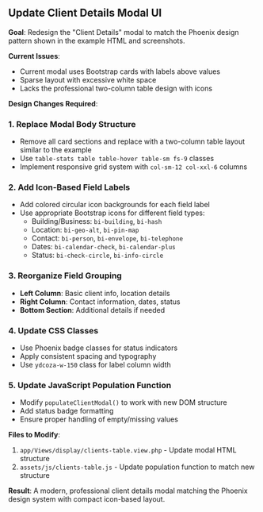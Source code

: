 ## Update Client Details Modal UI

**Goal**: Redesign the "Client Details" modal to match the Phoenix design pattern shown in the example HTML and screenshots.

**Current Issues**: 
- Current modal uses Bootstrap cards with labels above values
- Sparse layout with excessive white space
- Lacks the professional two-column table design with icons

**Design Changes Required**:

### 1. Replace Modal Body Structure
- Remove all card sections and replace with a two-column table layout similar to the example
- Use `table-stats table table-hover table-sm fs-9` classes
- Implement responsive grid system with `col-sm-12 col-xxl-6` columns

### 2. Add Icon-Based Field Labels
- Add colored circular icon backgrounds for each field label
- Use appropriate Bootstrap icons for different field types:
  - Building/Business: `bi-building`, `bi-hash`
  - Location: `bi-geo-alt`, `bi-pin-map`
  - Contact: `bi-person`, `bi-envelope`, `bi-telephone`
  - Dates: `bi-calendar-check`, `bi-calendar-plus`
  - Status: `bi-check-circle`, `bi-info-circle`

### 3. Reorganize Field Grouping
- **Left Column**: Basic client info, location details
- **Right Column**: Contact information, dates, status
- **Bottom Section**: Additional details if needed

### 4. Update CSS Classes
- Use Phoenix badge classes for status indicators
- Apply consistent spacing and typography
- Use `ydcoza-w-150` class for label column width

### 5. Update JavaScript Population Function
- Modify `populateClientModal()` to work with new DOM structure
- Add status badge formatting
- Ensure proper handling of empty/missing values

**Files to Modify**:
1. `app/Views/display/clients-table.view.php` - Update modal HTML structure
2. `assets/js/clients-table.js` - Update population function to match new structure

**Result**: A modern, professional client details modal matching the Phoenix design system with compact icon-based layout.